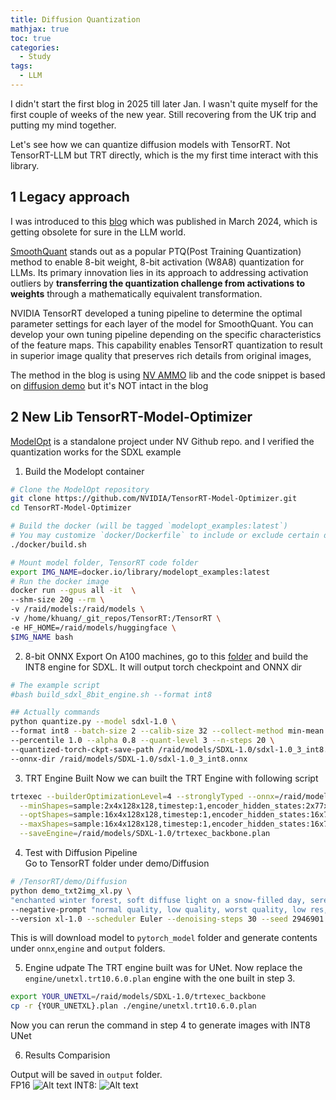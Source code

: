 ```yaml
---
title: Diffusion Quantization
mathjax: true
toc: true
categories:
  - Study
tags:
  - LLM
---
```


I didn't start the first blog in 2025 till later Jan. I wasn't quite myself for the first couple of weeks of the new year. Still recovering from the UK trip and putting my mind together.

Let's see how we can quantize diffusion models with TensorRT. Not TensorRT-LLM but TRT directly, which is the my first time interact with this library.

## 1 Legacy approach
I was introduced to this [blog](https://developer.nvidia.com/blog/tensorrt-accelerates-stable-diffusion-nearly-2x-faster-with-8-bit-post-training-quantization/) which was published in March 2024, which is getting obsolete for sure in the LLM world. 

[SmoothQuant](https://arxiv.org/pdf/2211.10438.pdf) stands out as a popular PTQ(Post Training Quantization) method to enable 8-bit weight, 8-bit activation (W8A8) quantization for LLMs. Its primary innovation lies in its approach to addressing activation outliers by **transferring the quantization challenge from activations to weights** through a mathematically equivalent transformation. 

NVIDIA TensorRT developed a tuning pipeline to determine the optimal parameter settings for each layer of the model for SmoothQuant.  You can develop your own tuning pipeline depending on the specific characteristics of the feature maps. This capability enables TensorRT quantization to result in superior image quality that preserves rich details from original images,

The method in the blog is using [NV AMMO](https://pypi.org/project/nvidia-ammo/) lib and the code snippet is based on [diffusion demo](https://github.com/NVIDIA/TensorRT/tree/release/10.2/demo/Diffusion) but it's NOT intact in the blog

## 2 New Lib TensorRT-Model-Optimizer

[ModelOpt](https://github.com/NVIDIA/TensorRT-Model-Optimizer) is a standalone project under NV Github repo. and I verified the quantization works for the SDXL example

1. Build the Modelopt container  

  ```sh
  # Clone the ModelOpt repository
  git clone https://github.com/NVIDIA/TensorRT-Model-Optimizer.git
  cd TensorRT-Model-Optimizer

  # Build the docker (will be tagged `modelopt_examples:latest`)
  # You may customize `docker/Dockerfile` to include or exclude certain dependencies you may or may not need.
  ./docker/build.sh

  # Mount model folder, TensorRT code folder
  export IMG_NAME=docker.io/library/modelopt_examples:latest
  # Run the docker image
  docker run --gpus all -it  \
  --shm-size 20g --rm \
  -v /raid/models:/raid/models \
  -v /home/khuang/_git_repos/TensorRT:/TensorRT \
  -e HF_HOME=/raid/models/huggingface \
  $IMG_NAME bash
  ```  

2. 8-bit ONNX Export 
On A100 machines, go to this [folder](https://github.com/NVIDIA/TensorRT-Model-Optimizer/tree/main/diffusers/quantization) and build the INT8 engine for SDXL. It will output torch checkpoint and ONNX dir  

  ```sh
  # The example script 
  #bash build_sdxl_8bit_engine.sh --format int8

  ## Actually commands
  python quantize.py --model sdxl-1.0 \
  --format int8 --batch-size 2 --calib-size 32 --collect-method min-mean \
  --percentile 1.0 --alpha 0.8 --quant-level 3 --n-steps 20 \
  --quantized-torch-ckpt-save-path /raid/models/SDXL-1.0/sdxl-1.0_3_int8.pt \
  --onnx-dir /raid/models/SDXL-1.0/sdxl-1.0_3_int8.onnx
  ```

3. TRT Engine Built
Now we can built the TRT Engine with following script  

```sh
trtexec --builderOptimizationLevel=4 --stronglyTyped --onnx=/raid/models/SDXL-1.0/sdxl-1.0_3_int8.onnx/backbone.onnx \
  --minShapes=sample:2x4x128x128,timestep:1,encoder_hidden_states:2x77x2048,text_embeds:2x1280,time_ids:2x6 \
  --optShapes=sample:16x4x128x128,timestep:1,encoder_hidden_states:16x77x2048,text_embeds:16x1280,time_ids:16x6 \
  --maxShapes=sample:16x4x128x128,timestep:1,encoder_hidden_states:16x77x2048,text_embeds:16x1280,time_ids:16x6 \
  --saveEngine=/raid/models/SDXL-1.0/trtexec_backbone.plan
```

4. Test with Diffusion Pipeline  
Go to TensorRT folder under demo/Diffusion  

```sh
# /TensorRT/demo/Diffusion
python demo_txt2img_xl.py \
"enchanted winter forest, soft diffuse light on a snow-filled day, serene nature scene, the forest is illuminated by the snow" \
--negative-prompt "normal quality, low quality, worst quality, low res, blurry, nsfw, nude" \
--version xl-1.0 --scheduler Euler --denoising-steps 30 --seed 2946901
```
This is will download model to `pytorch_model` folder and generate contents under `onnx`,`engine` and `output` folders. 

5. Engine udpate
The TRT engine built was for UNet. Now replace the `engine/unetxl.trt10.6.0.plan` engine with the one built in step 3.  

```sh
export YOUR_UNETXL=/raid/models/SDXL-1.0/trtexec_backbone
cp -r {YOUR_UNETXL}.plan ./engine/unetxl.trt10.6.0.plan  
```
Now you can rerun the command in step 4 to generate images with INT8 UNet

6. Results Comparision

Output will be saved in `output` folder.  
FP16
![Alt text](/code23/assets/images/2025/25-01-23-Diffusion-Quantize_files/fp16.png)
INT8:
![Alt text](/code23/assets/images/2025/25-01-23-Diffusion-Quantize_files/int8.png)